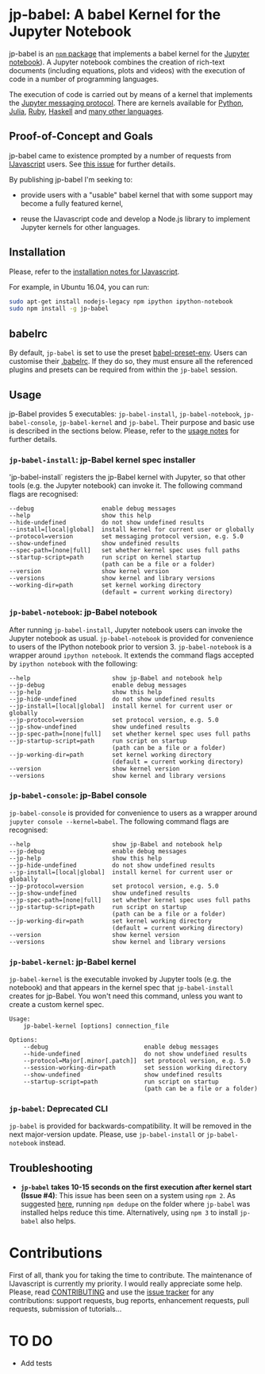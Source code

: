 # jp-babel: A babel Kernel for the Jupyter Notebook

jp-babel is an [`npm` package](https://www.npmjs.com/) that implements a
babel kernel for the [Jupyter notebook](http://jupyter.org/)). A Jupyter
notebook combines the creation of rich-text documents (including equations,
plots and videos) with the execution of code in a number of programming
languages.

The execution of code is carried out by means of a kernel that implements the
[Jupyter messaging
protocol](http://ipython.org/ipython-doc/stable/development/messaging.html).
There are kernels available for [Python](http://ipython.org/notebook.html),
[Julia](https://github.com/JuliaLang/IJulia.jl),
[Ruby](https://github.com/minad/iruby),
[Haskell](https://github.com/gibiansky/IHaskell) and [many other
languages](https://github.com/ipython/ipython/wiki/IPython-kernels-for-other-languages).


## Proof-of-Concept and Goals

jp-babel came to existence prompted by a number of requests from
[IJavascript](http://n-riesco.github.io/ijavascript) users. See [this
issue](https://github.com/n-riesco/nel/issues/1) for further details.

By publishing jp-babel I'm seeking to:

- provide users with a "usable" babel kernel that with some support may
  become a fully featured kernel,

- reuse the IJavascript code and develop a Node.js library to implement Jupyter
  kernels for other languages.


## Installation

Please, refer to the [installation notes for
IJavascript](http://n-riesco.github.io/ijavascript/doc/install.md.html).

For example, in Ubuntu 16.04, you can run:

```sh
sudo apt-get install nodejs-legacy npm ipython ipython-notebook
sudo npm install -g jp-babel
```

## babelrc

By default, `jp-babel` is set to use the preset
[babel-preset-env](https://babeljs.io/docs/plugins/preset-env/). Users can
customise their [.babelrc](https://babeljs.io/docs/usage/babelrc/). If they do
so, they must ensure all the referenced plugins and presets can be required from
within the `jp-babel` session.

## Usage

jp-Babel provides 5 executables: `jp-babel-install`,
`jp-babel-notebook`, `jp-babel-console`, `jp-babel-kernel` and `jp-babel`.
Their purpose and basic use is described in the sections below. Please, refer to
the [usage notes](http://n-riesco.github.io/ijavascript/doc/usage.md.html) for
further details.


### `jp-babel-install`: jp-Babel kernel spec installer

'jp-babel-install` registers the jp-Babel kernel with Jupyter, so that
other tools (e.g. the Jupyter notebook) can invoke it. The following command
flags are recognised:

```
--debug                   enable debug messages
--help                    show this help
--hide-undefined          do not show undefined results
--install=[local|global]  install kernel for current user or globally
--protocol=version        set messaging protocol version, e.g. 5.0
--show-undefined          show undefined results
--spec-path=[none|full]   set whether kernel spec uses full paths
--startup-script=path     run script on kernel startup
                          (path can be a file or a folder)
--version                 show kernel version
--versions                show kernel and library versions
--working-dir=path        set kernel working directory
                          (default = current working directory)
```


### `jp-babel-notebook`: jp-Babel notebook

After running `jp-babel-install`, Jupyter notebook users can invoke the Jupyter
notebook as usual. `jp-babel-notebook` is provided for convenience to users of
the IPython notebook prior to version 3. `jp-babel-notebook` is a wrapper
around `ipython notebook`. It extends the command flags accepted by `ipython
notebook` with the following:

```
--help                       show jp-Babel and notebook help
--jp-debug                   enable debug messages
--jp-help                    show this help
--jp-hide-undefined          do not show undefined results
--jp-install=[local|global]  install kernel for current user or globally
--jp-protocol=version        set protocol version, e.g. 5.0
--jp-show-undefined          show undefined results
--jp-spec-path=[none|full]   set whether kernel spec uses full paths
--jp-startup-script=path     run script on startup
                             (path can be a file or a folder)
--jp-working-dir=path        set kernel working directory
                             (default = current working directory)
--version                    show kernel version
--versions                   show kernel and library versions
```


### `jp-babel-console`: jp-Babel console

`jp-babel-console` is provided for convenience to users as a wrapper around
`jupyter console --kernel=babel`. The following command flags are recognised:

```
--help                       show jp-Babel and notebook help
--jp-debug                   enable debug messages
--jp-help                    show this help
--jp-hide-undefined          do not show undefined results
--jp-install=[local|global]  install kernel for current user or globally
--jp-protocol=version        set protocol version, e.g. 5.0
--jp-show-undefined          show undefined results
--jp-spec-path=[none|full]   set whether kernel spec uses full paths
--jp-startup-script=path     run script on startup
                             (path can be a file or a folder)
--jp-working-dir=path        set kernel working directory
                             (default = current working directory)
--version                    show kernel version
--versions                   show kernel and library versions
```


### `jp-babel-kernel`: jp-Babel kernel

`jp-babel-kernel` is the executable invoked by Jupyter tools (e.g. the
notebook) and that appears in the kernel spec that `jp-babel-install` creates
for jp-Babel. You won't need this command, unless you want to create a
custom kernel spec.

```
Usage:
    jp-babel-kernel [options] connection_file

Options:
    --debug                           enable debug messages
    --hide-undefined                  do not show undefined results
    --protocol=Major[.minor[.patch]]  set protocol version, e.g. 5.0
    --session-working-dir=path        set session working directory
    --show-undefined                  show undefined results
    --startup-script=path             run script on startup
                                      (path can be a file or a folder)
```


### `jp-babel`: Deprecated CLI

`jp-babel` is provided for backwards-compatibility. It will be removed in the
next major-version update. Please, use `jp-babel-install` or
`jp-babel-notebook` instead.


## Troubleshooting

- **`jp-babel` takes 10-15 seconds on the first execution after kernel start
  (Issue #4)**: This issue has been seen on a system using `npm 2`. As suggested
  [here](http://stackoverflow.com/a/34952713), running `npm dedupe` on the
  folder where `jp-babel` was installed helps reduce this time. Alternatively,
  using `npm 3` to install `jp-babel` also helps.


# Contributions

First of all, thank you for taking the time to contribute. The maintenance of
IJavascript is currently my priority. I would really appreciate some help.
Please, read [CONTRIBUTING](CONTRIBUTING.md) and use the [issue
tracker](https://github.com/n-riesco/jp-babel/issues) for any
contributions: support requests, bug reports, enhancement requests, pull
requests, submission of tutorials...

# TO DO

- Add tests
